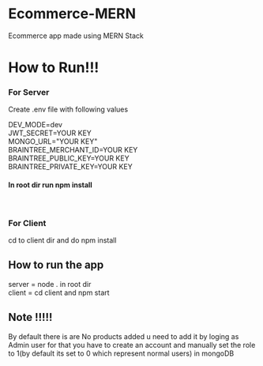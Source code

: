 # Ecommerce-MERN
Ecommerce app made using MERN Stack

<h1>How to Run!!!</h1>
<h3>For Server</h3>
<p>Create .env file with following values</p>
<p>DEV_MODE=dev <br>
JWT_SECRET=YOUR KEY <br>
MONGO_URL="YOUR KEY" <br>
BRAINTREE_MERCHANT_ID=YOUR KEY<br>
BRAINTREE_PUBLIC_KEY=YOUR KEY <br>
BRAINTREE_PRIVATE_KEY=YOUR KEY</p>
<h4>In root dir run npm install</h4>
<br>
<h3>For Client</h3>
<p>cd to client dir and do npm install</p>
<h2>How to run the app</h2>
<p>server = node . in root dir
  <br>  client = cd client and npm start
</p>
<h2>Note !!!!!</h2>
<p>By default there is are No products added u need to add it by loging as Admin user for that you have to create an account and manually set the role to 1(by default its set to 0 which represent normal users) in mongoDB</p>
